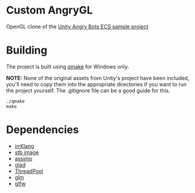# Custom AngryGL

OpenGL clone of the [Unity Angry Bots ECS sample project](https://github.com/UnityTechnologies/AngryBots_ECS)


# Building

The project is built using [qmake](https://docs.bazel.build/versions/master/windows.html) for Windows only.

**NOTE:** None of the original assets from Unity's project have been included, you'll need to copy them into the appropriate directories if you want to run the project yourself. The .gitignore file can be a good guide for this.

```
./qmake
make
```

# Dependencies

* [irrKlang](https://www.ambiera.com/irrklang/index.html) 
* [stb image](https://github.com/nothings/stb/blob/master/stb_image.h)
* [assimp](https://github.com/assimp/assimp)
* [glad](https://github.com/Dav1dde/glad)
* [ThreadPool](https://github.com/progschj/ThreadPool)
* [glm](https://github.com/g-truc/glm)
* [glfw](https://github.com/glfw/glfw)
